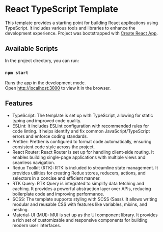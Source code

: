 # React TypeScript Template

This template provides a starting point for building React applications using TypeScript. It includes various tools and libraries to enhance the development experience.
Project was bootstrapped with [Create React App](https://github.com/facebook/create-react-app).

## Available Scripts

In the project directory, you can run:

### `npm start`

Runs the app in the development mode.\
Open [http://localhost:3000](http://localhost:3000) to view it in the browser.

## Features
 - TypeScript: The template is set up with TypeScript, allowing for static typing and improved code quality.
 - ESLint: It includes ESLint configuration with recommended rules for code linting. It helps identify and fix common JavaScript/TypeScript errors and enforce coding standards.
 - Prettier: Prettier is configured to format code automatically, ensuring consistent code style across the project.
 - React Router: React Router is set up for handling client-side routing. It enables building single-page applications with multiple views and seamless navigation.
 - Redux Toolkit (RTK): RTK is included to streamline state management. It provides utilities for creating Redux stores, reducers, actions, and selectors in a concise and efficient manner.
 - RTK Query: RTK Query is integrated to simplify data fetching and caching. It provides a powerful abstraction layer over APIs, reducing boilerplate code and improving performance.
 - SCSS: The template supports styling with SCSS (Sass). It allows writing modular and reusable CSS with features like variables, mixins, and nesting.
 - Material-UI (MUI): MUI is set up as the UI component library. It provides a rich set of customizable and responsive components for building modern user interfaces.
